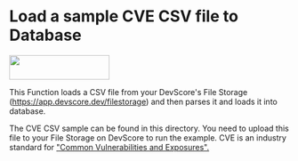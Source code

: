 # Load a sample CVE CSV file to Database

[<img src="https://firebasestorage.googleapis.com/v0/b/bkind-a71be.appspot.com/o/images%2Fpublic%2Fdeploy_on_devscore2-high-res.png?alt=media&token=ec117ba5-3915-482e-b011-e25304bb94b4" height="44px" width="180px">](https://app.devscore.dev/functions/editor?gitPath=https://github.com/DevScoreInc/samples&dirPath=load-csv-to-db-cve)


This Function loads a CSV file from your DevScore's File Storage (https://app.devscore.dev/filestorage) and then parses it and loads it into database.

The CVE CSV sample can be found in this directory. You need to upload this file to your File Storage on DevScore to run the example. 
CVE is an industry standard for ["Common Vulnerabilities and Exposures".](https://cve.mitre.org/)
